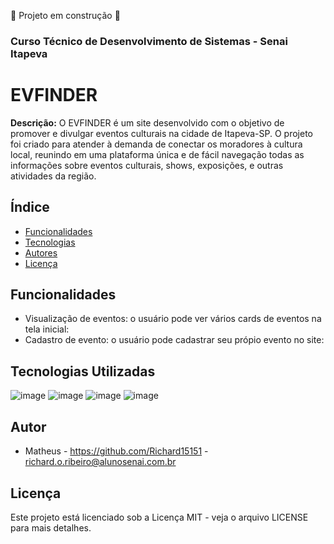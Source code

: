 :construction: Projeto em construção :construction:

### Curso Técnico de Desenvolvimento de Sistemas - Senai Itapeva
# EVFINDER
**Descrição:**
O EVFINDER é um site desenvolvido com o objetivo de promover e divulgar eventos culturais na cidade de Itapeva-SP. O projeto foi criado para atender à demanda de conectar os moradores à cultura local, reunindo em uma plataforma única e de fácil navegação todas as informações sobre eventos culturais, shows, exposições, e outras atividades da região.
## Índice
* [Funcionalidades](#funcionalidades)
* [Tecnologias](#tecnologias-utilizadas)
* [Autores](#autor)
* [Licença](#licença)
## Funcionalidades
 - Visualização de eventos: o usuário pode ver vários cards de eventos na tela inicial:
 - Cadastro de evento: o usuário pode cadastrar seu própio evento no site:
## Tecnologias Utilizadas
![image](https://img.shields.io/badge/HTML5-E34F26?style=for-the-badge&logo=html5&logoColor=white)
![image](https://img.shields.io/badge/CSS3-1572B6?style=for-the-badge&logo=css3&logoColor=white)
![image](https://img.shields.io/badge/Bootstrap-563D7C?style=for-the-badge&logo=bootstrap&logoColor=white)
![image](https://img.shields.io/badge/JavaScript-323330?style=for-the-badge&logo=javascript&logoColor=F7DF1E)
## Autor
- Matheus - https://github.com/Richard15151 - richard.o.ribeiro@alunosenai.com.br
## Licença
Este projeto está licenciado sob a Licença MIT - veja o arquivo LICENSE para mais detalhes.